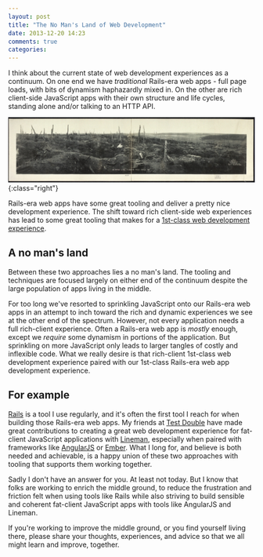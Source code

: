 ```yaml
---
layout: post
title: "The No Man's Land of Web Development"
date: 2013-12-20 14:23
comments: true
categories:
---
```

I think about the current state of web development experiences as a continuum.
On one end we have *traditional* Rails-era web apps - full page loads, with
bits of dynamism haphazardly mixed in. On the other are rich client-side
JavaScript apps with their own structure and life cycles, standing alone and/or
talking to an HTTP API.

![No Man's Land Flanders Field France 1919.](/assets/images/posts/no-mans-land-flanders-field.jpg){:class="right"}

Rails-era web apps have some great tooling and deliver a pretty nice
development experience. The shift toward rich client-side web experiences has
lead to some great tooling that makes for a [1st-class web development experience][web-dev-lineman].

## A no man's land

Between these two approaches lies a no man's land. The tooling and techniques
are focused largely on either end of the continuum despite the large population
of apps living in the middle.

<!-- more -->

For too long we've resorted to sprinkling JavaScript onto our Rails-era web
apps in an attempt to inch toward the rich and dynamic experiences we see at
the other end of the spectrum. However, not every application needs a full
rich-client experience. Often a Rails-era web app is *mostly* enough, except we
*require* some dynamism in portions of the application. But sprinkling on more
JavaScript only leads to larger tangles of costly and inflexible code. What we
really desire is that rich-client 1st-class web development experience paired with our
1st-class Rails-era web app development experience.

## For example

[Rails][rails] is a tool I use regularly, and it's often the first tool I reach
for when building those Rails-era web apps. My friends at [Test Double][testdouble]
have made great contributions to creating a great web development experience
for fat-client JavaScript applications with [Lineman][lineman], especially when
paired with frameworks like [AngularJS][angularjs] or [Ember][ember]. What I long
for, and believe is both needed and achievable, is a happy union of these two
approaches with tooling that supports them working together.

Sadly I don't have an answer for you. At least not today. But I know that
folks are working to enrich the middle ground, to reduce the frustration and
friction felt when using tools like Rails while also striving to build sensible
and coherent fat-client JavaScript apps with tools like AngularJS and Lineman.

If you're working to improve the middle ground, or you find yourself living
there, please share your thoughts, experiences, and advice so that we all might
learn and improve, together.

[angularjs]: http://angularjs.org/ "HTML enhanced web apps!"
[ember]: http://emberjs.com/ "A framework for creating ambitious web applications."
[lineman]: http://linemanjs.com/ "Lineman takes everything you love about building server-side applications so that you can find joy in your client-side applications"
[rails]: http://rubyonrails.org/ "Web development that doesn't hurt"
[testdouble]: http://testdouble.com "Custom Software Development | Columbus Ohio"
[web-dev-lineman]: http://blog.testdouble.com/posts/2013-11-12-1st-class-web-development-with-lineman.html "1st-class web development with Lineman."
